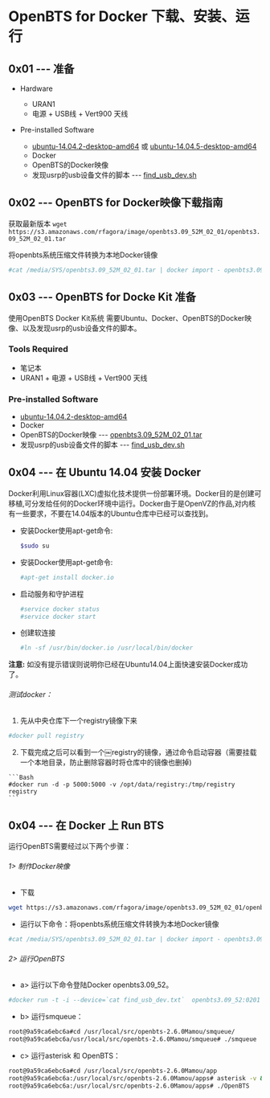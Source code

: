 # OpenBTS for Docker 下载、安装、运行

## 0x01 --- 准备

* Hardware

  * URAN1
  * 电源 + USB线 + Vert900 天线


* Pre-installed Software

    * [ubuntu-14.04.2-desktop-amd64](https://s3.amazonaws.com/rfagora/image/ubuntu/ubuntu-14.04.2-desktop-amd64.iso) 或 [ubuntu-14.04.5-desktop-amd64](https://s3.amazonaws.com/rfagora/image/ubuntu/ubuntu-14.04.5-desktop-amd64.iso)
    * Docker
    * OpenBTS的Docker映像
    * 发现usrp的usb设备文件的脚本 --- [find_usb_dev.sh](https://s3.amazonaws.com/rfagora/image/openbts3.09_52M_01_01/find_usb_dev.sh)

## 0x02 --- OpenBTS for Docker映像下载指南

  获取最新版本 `wget https://s3.amazonaws.com/rfagora/image/openbts3.09_52M_02_01/openbts3.09_52M_02_01.tar`


  将openbts系统压缩文件转换为本地Docker镜像

  ```Bash
  #cat /media/SYS/openbts3.09_52M_02_01.tar | docker import - openbts3.09_52:0201 #Bash
  ```


## 0x03 --- OpenBTS for Docke Kit 准备

  使用OpenBTS Docker Kit系统 需要Ubuntu、Docker、OpenBTS的Docker映像、以及发现usrp的usb设备文件的脚本。

### Tools Required
  * 笔记本
  * URAN1 + 电源 + USB线 + Vert900 天线

### Pre-installed Software
  *  [ubuntu-14.04.2-desktop-amd64](https://s3.amazonaws.com/rfagora/image/ubuntu/ubuntu-14.04.2-desktop-amd64.iso)
  * Docker
  * OpenBTS的Docker映像 --- [openbts3.09_52M_02_01.tar](https://s3.amazonaws.com/rfagora/image/openbts3.09_52M_02_01/openbts3.09_52M_02_01.tar)
  * 发现usrp的usb设备文件的脚本 --- [find_usb_dev.sh](https://s3.amazonaws.com/rfagora/image/openbts3.09_52M_01_01/find_usb_dev.sh)


## 0x04 --- 在 Ubuntu 14.04 安装 Docker

  Docker利用Linux容器(LXC)虚拟化技术提供一份部署环境。Docker目的是创建可移植,可分发给任何的Docker环境中运行。Docker由于是OpenVZ的作品,对内核有一些要求，不要在14.04版本的Ubuntu仓库中已经可以查找到。

  * 安装Docker使用apt-get命令:

    ```Bash
    $sudo su
    ```

  * 安装Docker使用apt-get命令:

    ```Bash
    #apt-get install docker.io
    ```

  * 启动服务和守护进程

    ```Bash
    #service docker status
    #service docker start
    ```

  * 创建软连接

    ```Bash
    #ln -sf /usr/bin/docker.io /usr/local/bin/docker
    ```

  **注意:** 如没有提示错误则说明你已经在Ubuntu14.04上面快速安装Docker成功了。

  ###### 测试docker：

  1. 先从中央仓库下一个registry镜像下来

   ```Bash
   #docker pull registry
   ```

  2. 下载完成之后可以看到一个￼registry的镜像，通过命令启动容器（需要挂载一个本地目录，防止删除容器时将仓库中的镜像也删掉)

    ```Bash
    #docker run -d -p 5000:5000 -v /opt/data/registry:/tmp/registry registry
    ```

## 0x04 --- 在 Docker 上 Run BTS

运行OpenBTS需要经过以下两个步骤：

###### 1> 制作Docker映像

 * 下载

```Bash
wget https://s3.amazonaws.com/rfagora/image/openbts3.09_52M_02_01/openbts3.09_52M_02_01.tar
```
 * 运行以下命令：将openbts系统压缩文件转换为本地Docker镜像

```Bash
#cat /media/SYS/openbts3.09_52M_02_01.tar | docker import - openbts3.09_52:0201
```

###### 2> 运行OpenBTS

* a> 运行以下命令登陆Docker openbts3.09_52。

```Bash
#docker run -t -i --device=`cat find_usb_dev.txt`  openbts3.09_52:0201  /bin/bash
```

* b> 运行smqueue：

```Bash
root@9a59ca6ebc6a#cd /usr/local/src/openbts-2.6.0Mamou/smqueue/
root@9a59ca6ebc6a/usr/local/src/openbts-2.6.0Mamou/smqueue# ./smqueue
```

* c> 运行asterisk 和 OpenBTS：

```Bash
root@9a59ca6ebc6a#cd /usr/local/src/openbts-2.6.0Mamou/app
root@9a59ca6ebc6a:/usr/local/src/openbts-2.6.0Mamou/apps# asterisk -v &
root@9a59ca6ebc6a:/usr/local/src/openbts-2.6.0Mamou/apps# ./OpenBTS
```
